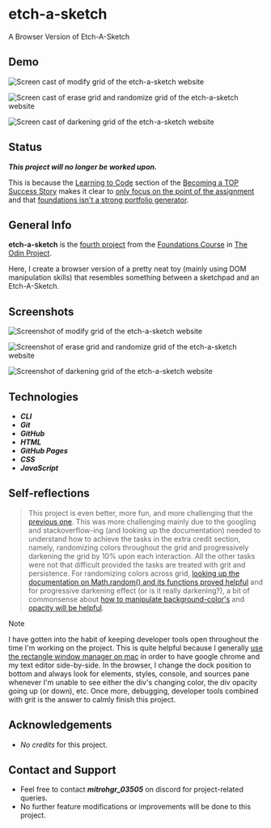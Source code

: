 # etch-a-sketch
A Browser Version of Etch-A-Sketch

## Demo

![Screen cast of modify grid of the etch-a-sketch website](./img/demo/demo-part1.gif)

![Screen cast of erase grid and randomize grid of the etch-a-sketch website](./img/demo/demo-part2.gif)

![Screen cast of darkening grid of the etch-a-sketch website](./img/demo/demo-part3.gif)

## Status

***This project will no longer be worked upon.***

This is because the [Learning to Code](https://dev.to/theodinproject/learning-code-f56) section of the [Becoming a TOP Success Story](https://dev.to/i3uckwheat/series/16683) makes it clear to [only focus on the point of the assignment](https://dev.to/theodinproject/learning-code-f56) and that [foundations isn't a strong portfolio generator](https://dev.to/theodinproject/learning-code-f56).

## General Info

**etch-a-sketch** is the [fourth project](https://www.theodinproject.com/lessons/foundations-etch-a-sketch) from the [Foundations Course](https://www.theodinproject.com/paths/foundations/courses/foundations) in [The Odin Project](https://www.theodinproject.com/about).

Here, I create a browser version of a pretty neat toy (mainly using DOM manipulation skills) that resembles something  between a sketchpad and an Etch-A-Sketch.

## Screenshots

![Screenshot of modify grid of the etch-a-sketch website](./img/screenshots/index-screenshot-part1.png)

![Screenshot of erase grid and randomize grid of the etch-a-sketch website](./img/screenshots/index-screenshot-part2.png)

![Screenshot of darkening grid of the etch-a-sketch website](./img/screenshots/index-screenshot-part3.png)

## Technologies

+ ***CLI***
+ ***Git***
+ ***GitHub***
+ ***HTML***
+ ***GitHub Pages***
+ ***CSS***
+ ***JavaScript***

## Self-reflections

> This project is even better, more fun, and more challenging that the [previous one](https://github.com/mitrohgr/rock-paper-scissors). This was more challenging mainly due to the googling and stackoverflow-ing (and looking up the documentation) needed to understand how to achieve the tasks in the extra credit section, namely, randomizing colors throughout the grid and progressively darkening the grid by 10% upon each interaction. All the other tasks were not that difficult provided the tasks are treated with grit and persistence. For randomizing colors across grid, [looking up the documentation on Math.random() and its functions proved helpful](https://devdocs.io/javascript/global_objects/math/random) and for progressive darkening effect (or is it really darkening?), a bit of commonsense about [how to manipulate background-color's](https://devdocs.io/css/background-color) and [opacity will be helpful](https://devdocs.io/css/opacity).

> [!NOTE]
> I have gotten into the habit of keeping developer tools open throughout the time I'm working on the project. This is quite helpful because I generally [use the rectangle window manager on mac](https://rectangleapp.com/) in order to have google chrome and my text editor side-by-side. In the browser, I change the dock position to bottom and always look for elements, styles, console, and sources pane whenever I'm unable to see either the div's changing color, the div opacity going up (or down), etc. Once more, debugging, developer tools combined with grit is the answer to calmly finish this project.

## Acknowledgements

+ *No credits* for this project.

## Contact and Support

+ Feel free to contact ***mitrohgr_03505*** on discord for project-related queries.
+ No further feature modifications or improvements will be done to this project.

